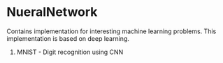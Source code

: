 # NueralNetwork
Contains implementation for interesting machine learning problems. This implementation is based on deep learning.
1. MNIST - Digit recognition using CNN
